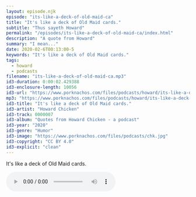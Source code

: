 ```yaml
---
layout: episode.njk
episode: "its-like-a-deck-of-old-maid-ca"
title: "It's like a deck of Old Maid cards."
subtitle: "Thus sayeth Howard"
permalink: "/episodes/its-like-a-deck-of-old-maid-ca/index.html"
description: "A quote from Howard"
summary: "I mean..."
date: 2020-02-6T00:13:00-5
keywords: "It's like a deck of Old Maid cards."
tags:
  - howard
  - podcasts
filename: "its-like-a-deck-of-old-maid-ca.mp3"
id3-duration: 0:00:02.429388
id3-enclosure-length: 10056
id3-url: "https://www.porknachos.com/files/podcasts/howard/its-like-a-deck-of-old-maid-ca.mp3"
mp3: "https://www.porknachos.com/files/podcasts/howard/its-like-a-deck-of-old-maid-ca.mp3"
id3-title: "It's like a deck of Old Maid cards."
id3-artist: "Howard Chicken"
id3-track: 0000007
id3-album: "Quotes from Howard Chicken - a podcast"
id3-year: "2020"
id3-genre: "Humor"
id3-image: "https://www.porknachos.com/files/podcasts/chk.jpg"
id3-copyright: "CC BY 4.0"
id3-explicit: "clean"
---
```

It's like a deck of Old Maid cards.

<audio controls>
  <source src="https://www.porknachos.com/files/podcasts/howard/its-like-a-deck-of-old-maid-ca.mp3">
</audio>
